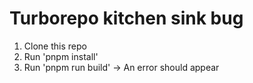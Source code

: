 # Turborepo kitchen sink bug

1. Clone this repo
2. Run 'pnpm install'
3. Run 'pnpm run build' -> An error should appear
